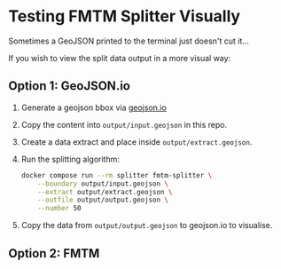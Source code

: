 # Testing FMTM Splitter Visually

Sometimes a GeoJSON printed to the terminal just doesn't cut it...

If you wish to view the split data output in a more visual way:

## Option 1: GeoJSON.io

1. Generate a geojson bbox via [geojson.io](https://geojson.io)
2. Copy the content into `output/input.geojson` in this repo.
3. Create a data extract and place inside `output/extract.geojson`.
4. Run the splitting algorithm:

   ```bash
   docker compose run --rm splitter fmtm-splitter \
       --boundary output/input.geojson \
       --extract output/extract.geojson \
       --outfile output/output.geojson \
       --number 50
   ```

5. Copy the data from `output/output.geojson` to geojson.io to visualise.

## Option 2: FMTM
